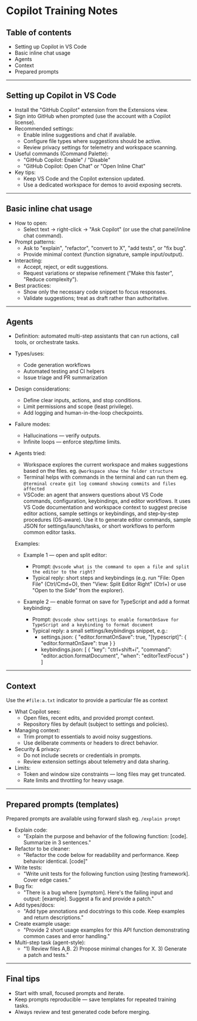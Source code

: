 # Copilot Training Notes

## Table of contents
- Setting up Copilot in VS Code
- Basic inline chat usage
- Agents
- Context
- Prepared prompts

---

## Setting up Copilot in VS Code
- Install the "GitHub Copilot" extension from the Extensions view.
- Sign into GitHub when prompted (use the account with a Copilot license).
- Recommended settings:
    - Enable inline suggestions and chat if available.
    - Configure file types where suggestions should be active.
    - Review privacy settings for telemetry and workspace scanning.
- Useful commands (Command Palette):
    - "GitHub Copilot: Enable" / "Disable"
    - "GitHub Copilot: Open Chat" or "Open Inline Chat"
- Key tips:
    - Keep VS Code and the Copilot extension updated.
    - Use a dedicated workspace for demos to avoid exposing secrets.

---

## Basic inline chat usage
- How to open:
    - Select text → right-click → "Ask Copilot" (or use the chat panel/inline chat command).
- Prompt patterns:
    - Ask to "explain", "refactor", "convert to X", "add tests", or "fix bug".
    - Provide minimal context (function signature, sample input/output).
- Interacting:
    - Accept, reject, or edit suggestions.
    - Request variations or stepwise refinement ("Make this faster", "Reduce complexity").
- Best practices:
    - Show only the necessary code snippet to focus responses.
    - Validate suggestions; treat as draft rather than authoritative.

---

## Agents
- Definition: automated multi-step assistants that can run actions, call tools, or orchestrate tasks.
- Types/uses:
    - Code generation workflows
    - Automated testing and CI helpers
    - Issue triage and PR summarization
- Design considerations:
    - Define clear inputs, actions, and stop conditions.
    - Limit permissions and scope (least privilege).
    - Add logging and human-in-the-loop checkpoints.
- Failure modes:
    - Hallucinations — verify outputs.
    - Infinite loops — enforce step/time limits.
- Agents tried:
    - Workspace explores the current workspace and makes suggestions based on the files. eg. `@workspace show the folder structure`
    - Terminal helps with commands in the terminal and can run them eg. `@terminal create git log command showing commits and files affected`
    - VSCode: an agent that answers questions about VS Code commands, configuration, keybindings, and editor workflows. It uses VS Code documentation and workspace context to suggest precise editor actions, sample settings or keybindings, and step‑by‑step procedures (OS-aware). Use it to generate editor commands, sample JSON for settings/launch/tasks, or short workflows to perform common editor tasks.

    Examples:
    - Example 1 — open and split editor:
        - Prompt: `@vscode what is the command to open a file and split the editor to the right?`
        - Typical reply: short steps and keybindings (e.g. run "File: Open File" (Ctrl/Cmd+O), then "View: Split Editor Right" (Ctrl+\) or use "Open to the Side" from the explorer).

    - Example 2 — enable format on save for TypeScript and add a format keybinding:
        - Prompt: `@vscode show settings to enable formatOnSave for TypeScript and a keybinding to format document`
        - Typical reply: a small settings/keybindings snippet, e.g.:
            - settings.json:
                {
                    "editor.formatOnSave": true,
                    "[typescript]": {
                        "editor.formatOnSave": true
                    }
                }
            - keybindings.json:
                [
                    {
                        "key": "ctrl+shift+i",
                        "command": "editor.action.formatDocument",
                        "when": "editorTextFocus"
                    }
                ]


---

## Context
Use the `#file:a.txt` indicator to provide a particular file as context
- What Copilot sees:
    - Open files, recent edits, and provided prompt context.
    - Repository files by default (subject to settings and policies).
- Managing context:
    - Trim prompt to essentials to avoid noisy suggestions.
    - Use deliberate comments or headers to direct behavior.
- Security & privacy:
    - Do not include secrets or credentials in prompts.
    - Review extension settings about telemetry and data sharing.
- Limits:
    - Token and window size constraints — long files may get truncated.
    - Rate limits and throttling for heavy usage.

---

## Prepared prompts (templates)
Prepared prompts are available using forward slash eg.  `/explain prompt` 
- Explain code:
    - "Explain the purpose and behavior of the following function: [code]. Summarize in 3 sentences."
- Refactor to be cleaner:
    - "Refactor the code below for readability and performance. Keep behavior identical. [code]"
- Write tests:
    - "Write unit tests for the following function using [testing framework]. Cover edge cases."
- Bug fix:
    - "There is a bug where [symptom]. Here's the failing input and output: [example]. Suggest a fix and provide a patch."
- Add types/docs:
    - "Add type annotations and docstrings to this code. Keep examples and return descriptions."
- Create example usage:
    - "Provide 2 short usage examples for this API function demonstrating common cases and error handling."
- Multi-step task (agent-style):
    - "1) Review files A,B. 2) Propose minimal changes for X. 3) Generate a patch and tests."

---

## Final tips
- Start with small, focused prompts and iterate.
- Keep prompts reproducible — save templates for repeated training tasks.
- Always review and test generated code before merging.
